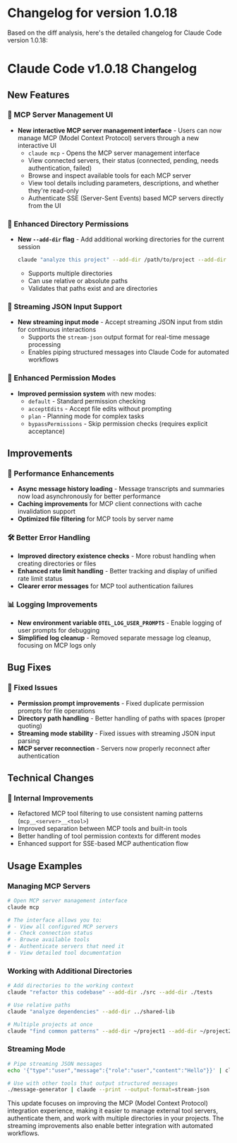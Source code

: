 # Changelog for version 1.0.18

Based on the diff analysis, here's the detailed changelog for Claude Code version 1.0.18:

# Claude Code v1.0.18 Changelog

## New Features

### 🔧 MCP Server Management UI
- **New interactive MCP server management interface** - Users can now manage MCP (Model Context Protocol) servers through a new interactive UI
  - `claude mcp` - Opens the MCP server management interface
  - View connected servers, their status (connected, pending, needs authentication, failed)
  - Browse and inspect available tools for each MCP server
  - View tool details including parameters, descriptions, and whether they're read-only
  - Authenticate SSE (Server-Sent Events) based MCP servers directly from the UI

### 📂 Enhanced Directory Permissions
- **New `--add-dir` flag** - Add additional working directories for the current session
  ```bash
  claude "analyze this project" --add-dir /path/to/project --add-dir ../another/directory
  ```
  - Supports multiple directories
  - Can use relative or absolute paths
  - Validates that paths exist and are directories

### 📡 Streaming JSON Input Support
- **New streaming input mode** - Accept streaming JSON input from stdin for continuous interactions
  - Supports the `stream-json` output format for real-time message processing
  - Enables piping structured messages into Claude Code for automated workflows

### 🔐 Enhanced Permission Modes
- **Improved permission system** with new modes:
  - `default` - Standard permission checking
  - `acceptEdits` - Accept file edits without prompting
  - `plan` - Planning mode for complex tasks
  - `bypassPermissions` - Skip permission checks (requires explicit acceptance)

## Improvements

### 🚀 Performance Enhancements
- **Async message history loading** - Message transcripts and summaries now load asynchronously for better performance
- **Caching improvements** for MCP client connections with cache invalidation support
- **Optimized file filtering** for MCP tools by server name

### 🛠️ Better Error Handling
- **Improved directory existence checks** - More robust handling when creating directories or files
- **Enhanced rate limit handling** - Better tracking and display of unified rate limit status
- **Clearer error messages** for MCP tool authentication failures

### 📊 Logging Improvements
- **New environment variable `OTEL_LOG_USER_PROMPTS`** - Enable logging of user prompts for debugging
- **Simplified log cleanup** - Removed separate message log cleanup, focusing on MCP logs only

## Bug Fixes

### 🐛 Fixed Issues
- **Permission prompt improvements** - Fixed duplicate permission prompts for file operations
- **Directory path handling** - Better handling of paths with spaces (proper quoting)
- **Streaming mode stability** - Fixed issues with streaming JSON input parsing
- **MCP server reconnection** - Servers now properly reconnect after authentication

## Technical Changes

### 🔧 Internal Improvements
- Refactored MCP tool filtering to use consistent naming patterns (`mcp__<server>__<tool>`)
- Improved separation between MCP tools and built-in tools
- Better handling of tool permission contexts for different modes
- Enhanced support for SSE-based MCP authentication flow

## Usage Examples

### Managing MCP Servers
```bash
# Open MCP server management interface
claude mcp

# The interface allows you to:
# - View all configured MCP servers
# - Check connection status
# - Browse available tools
# - Authenticate servers that need it
# - View detailed tool documentation
```

### Working with Additional Directories
```bash
# Add directories to the working context
claude "refactor this codebase" --add-dir ./src --add-dir ./tests

# Use relative paths
claude "analyze dependencies" --add-dir ../shared-lib

# Multiple projects at once
claude "find common patterns" --add-dir ~/project1 --add-dir ~/project2
```

### Streaming Mode
```bash
# Pipe streaming JSON messages
echo '{"type":"user","message":{"role":"user","content":"Hello"}}' | claude --print --output-format=stream-json --verbose

# Use with other tools that output structured messages
./message-generator | claude --print --output-format=stream-json
```

This update focuses on improving the MCP (Model Context Protocol) integration experience, making it easier to manage external tool servers, authenticate them, and work with multiple directories in your projects. The streaming improvements also enable better integration with automated workflows.
